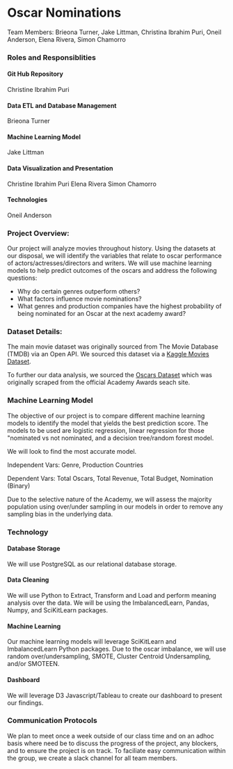 # Oscar Nominations
Team Members: Brieona Turner, Jake Littman, Christina Ibrahim Puri, Oneil Anderson, Elena Rivera, Simon Chamorro

### Roles and Responsiblities

#### Git Hub Repository
Christine Ibrahim Puri

#### Data ETL and Database Management
Brieona Turner

#### Machine Learning Model
Jake Littman

#### Data Visualization and Presentation
Christine Ibrahim Puri
Elena Rivera
Simon Chamorro

#### Technologies
Oneil Anderson

### Project Overview: 
Our project will analyze movies throughout history. Using the datasets at our disposal, we will identify the variables that relate to oscar performance of actors/actresses/directors and writers. We will use machine learning models to help predict outcomes of the oscars and address the following questions:

- Why do certain genres outperform others?
- What factors influence movie nominations?
- What genres and production companies have the highest probability of being nominated for an Oscar at the next academy award?

### Dataset Details:
The main movie dataset was originally sourced from The Movie Database (TMDB) via an Open API. We sourced this dataset via a [Kaggle Movies Dataset](https://www.kaggle.com/rounakbanik/the-movies-dataset?select=movies_metadata.csv). 

To further our data analysis, we sourced the [Oscars Dataset](https://www.kaggle.com/rounakbanik/the-movies-dataset?select=movies_metadata.csv) which was originally scraped from the official Academy Awards seach site.

### Machine Learning Model
The objective of our project is to compare different machine learning models to identify the model that yields the best prediction score. The models to be used are logistic regression, linear regression for those "nominated vs not nominated, and a decision tree/random forest model. 

We will look to find the most accurate model.

Independent Vars: Genre, Production Countries 

Dependent Vars: Total Oscars, Total Revenue, Total Budget, Nomination (Binary)

Due to the selective nature of the Academy, we will assess the majority population using over/under sampling in our models in order to remove any sampling bias in the underlying data.

### Technology

#### Database Storage
We will use PostgreSQL as our relational database storage.

#### Data Cleaning
We will use Python to Extract, Transform and Load and perform meaning analysis over the data. We will be using the ImbalancedLearn, Pandas, Numpy, and SciKitLearn packages.

#### Machine Learning
Our machine learning models will leverage SciKitLearn and ImbalancedLearn Python packages. Due to the oscar imbalance, we will use random over/undersampling, SMOTE, Cluster Centroid Undersampling, and/or SMOTEEN.

#### Dashboard
We will leverage D3 Javascript/Tableau to create our dashboard to present our findings.

### Communication Protocols
We plan to meet once a week outside of our class time and on an adhoc basis where need be to discuss the progress of the project, any blockers, and to ensure the project is on track. To faciliate easy communication within the group, we create a slack channel for all team members.





